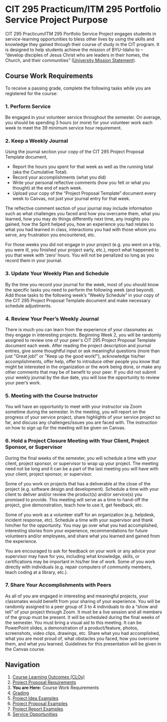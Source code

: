 # CIT 295 Practicum/ITM 295 Portfolio Service Project Purpose
CIT 295 Practicum/ITM 295 Portfolio Service Project engages students in service-learning opportunities to bless other lives by
using the skills and knowledge they gained through their course of study in the CIT program. It
is designed to help students achieve the mission of BYU-Idaho to – “develop disciples of Jesus
Christ who are leaders in their homes, the Church, and their communities” ([University Mission
Statement](https://www.byui.edu/about/byu-idaho-mission-statement)).

## Course Work Requirements
To receive a passing grade, complete the following tasks while you are registered 
for the course:

### 1. Perform Service
Be engaged in your volunteer service throughout the semester. On average, you should
be spending 3 hours (or more) for your volunteer work each week to meet the 39
minimum service hour requirement.

### 2. Keep a Weekly Journal
Using the journal section your copy of the CIT 295 Project Proposal Template document, 
- Report the hours you spent for that week as well as the running total (aka the Cumulative Total).
- Record your accomplishments (what you did)
- Write your personal reflective comments (how you felt or what you thought) at the end of each week. 
- Upload your copy of the “Project Proposal Template” document every week to Canvas, 
not just your journal entry for that week. 

The reflective comment section of your journal may include information such as
what challenges you faced and how you overcame them, what you learned, how you
may do things differently next time, any insights you gained, how the Spirit helped you,
how an experience you had relates to what you had learned in class, interactions you
had with those whom you serve, any frustration you encountered, etc. 

For those weeks you did not engage in your project (e.g. you went on a trip, you were
ill, you finished your project early, etc.), report what happened to you that week with
‘zero’ hours. You will not be penalized so long as you record them in your journal.

### 3. Update Your Weekly Plan and Schedule
By the time you record your journal for the week, most of you should know the specific
tasks you need to perform the following week (and beyond). Add those tasks to the
following week’s “Weekly Schedule” in your copy of the CIT 295 Project Proposal Template 
document and make necessary schedule adjustments.

### 4. Review Your Peer’s Weekly Journal
There is much you can learn from the experience of your classmates as they engage in
interesting projects. Beginning Week 2, you will be randomly assigned to review one of
your peer's CIT 295 Project Proposal Template document each week. After reading
the project description and journal entries, give some thoughtful input or ask meaningful
questions (more than just "Great job!" or "Keep up the good work!"), acknowledge
his/her accomplishments, offer help, offer to introduce other people you know that might be
interested in the organization or the work being done, or make any other comments that
may be of benefit to your peer. If you did not submit your weekly journal by the due
date, you will lose the opportunity to review your peer’s work.

### 5. Meeting with the Course Instructor
You will have an opportunity to meet with your instructor via Zoom sometime during
the semester. In the meeting, you will report on the progress of your service project,
share highlights of your service project so far, and discuss any challenges/issues you are
faced with. The instruction on how to sign up for the meeting will be given on Canvas.

### 6. Hold a Project Closure Meeting with Your Client, Project Sponsor, or Supervisor
During the final weeks of the semester, you will schedule a time with your client, project
sponsor, or supervisor to wrap up your project. The meeting need not be long and it
can be a part of the last meeting you will have with your client, project sponsor, or
supervisor.

Some of you work on projects that has a deliverable at the close of the project (e.g.
software design and development). Schedule a time with your client to deliver and/or review
the product(s) and/or service(s) you promised to provide. This meeting will serve as a time 
to hand-off the project, give demonstration, teach how to use it, get feedback, etc.

Some of you work as a volunteer staff for an organization (e.g. helpdesk, incident response, etc). 
Schedule a time with your supervisor and thank him/her for the opportunity. You may go over
what you had accomplished, interesting stories from your experience, recommendations for 
future volunteers and/or employees, and share what you learned and gained from the experience.

You are encouraged to ask for feedback on your work or any advice your supervisor may have for you, 
including what knowledge, skills, or certifications may be important in his/her line of work.
Some of you work directly with individuals (e.g. repair computers of community
members, teach coding at a library, etc.). 

### 7. Share Your Accomplishments with Peers
As all of you are engaged in interesting and meaningful projects, your classmates would
benefit from your sharing of your experience. You will be randomly assigned to a peer
group of 3 to 4 individuals to do a “show and tell” of your project through Zoom. It
must be a live session and all members of the group must be present. It will be
scheduled during the final weeks of the semester. You must bring a visual aid to this
meeting. It can be PowerPoint slides, a demonstration of a product/feature, photos, screenshots,
video clips, drawings, etc. Share what you had accomplished, what you are most proud
of, what obstacles you faced, how you overcome them, and what you learned. Guidelines for this 
presentation will be given in the Canvas course.

## Navigation
1. [Course Learning Outcomes (CLOs)](https://cit295.github.io/course_learning_outcomes)
2. [Project Proposal Requirements](https://cit295.github.io/proposal_requirements)
3. **You are Here:** Course Work Requirements
4. [Grading](https://cit295.github.io/grading)
5. [Project Idea Examples](https://cit295.github.io/project_ideas)
6. [Project Proposal Examples](https://cit295.github.io/proposal_examples)
7. [Project Report Examples](https://cit295.github.io/report_examples)
8. [Service Opportunities](https://cit295.github.io/service_opportunities)
